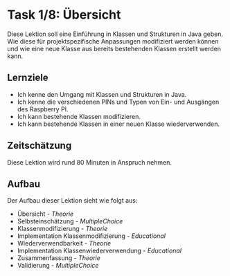 # Task 1/8: Übersicht
Diese Lektion soll eine Einführung in Klassen und Strukturen in Java geben. Wie diese für projektspezifische Anpassungen
modifiziert werden können und wie eine neue Klasse aus bereits bestehenden Klassen erstellt werden kann.

## Lernziele
- Ich kenne den Umgang mit Klassen und Strukturen in Java.
- Ich kenne die verschiedenen PINs und Typen von Ein- und Ausgängen des Raspberry PI.
- Ich kann bestehende Klassen modifizieren.
- Ich kann bestehende Klassen in einer neuen Klasse wiederverwenden.

## Zeitschätzung
Diese Lektion wird rund 80 Minuten in Anspruch nehmen.

## Aufbau
Der Aufbau dieser Lektion sieht wie folgt aus:

- Übersicht - *Theorie*
- Selbsteinschätzung - *MultipleChoice*
- Klassenmodifizierung - *Theorie*
- Implementation Klassenmodifizierung - *Educational*
- Wiederverwendbarkeit - *Theorie*
- Implementation Klassenwiederverwendung - *Educational*
- Zusammenfassung - *Theorie*
- Validierung - *MultipleChoice*